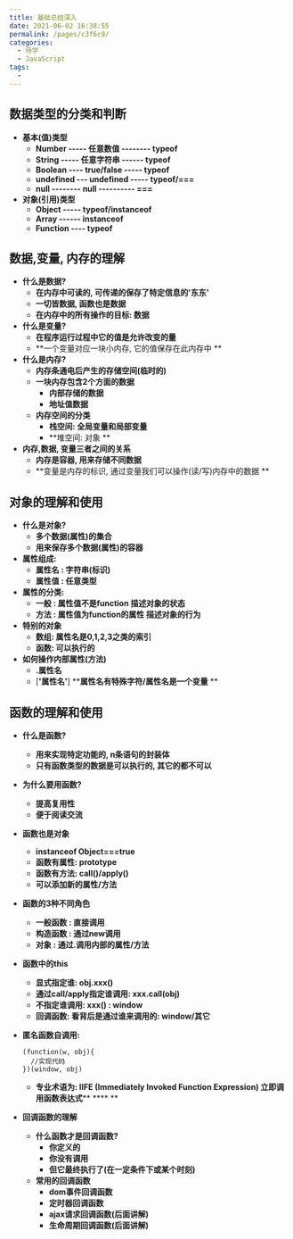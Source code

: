 ```yaml
---
title: 基础总结深入
date: 2021-06-02 16:38:55
permalink: /pages/c3f6c9/
categories:
  - 待学
  - JavaScript
tags:
  -
---
```


## **数据类型的分类和判断**

* **基本(值)类型**
  * **Number ----- 任意数值 -------- typeof**
  * **String ----- 任意字符串 ------ typeof**
  * **Boolean ---- true/false ----- typeof**
  * **undefined --- undefined ----- typeof/===**
  * **null -------- null ---------- ===**
* **对象(引用)类型**
  * **Object ----- typeof/instanceof**
  * **Array ------ instanceof**
  * **Function ---- typeof**

## **数据,变量, 内存的理解**

* **什么是数据?**
  * **在内存中可读的, 可传递的保存了特定信息的'东东'**
  * **一切皆数据, 函数也是数据**
  * **在内存中的所有操作的目标: 数据**
* **什么是变量?**
  * **在程序运行过程中它的值是允许改变的量**
  * **一个变量对应一块小内存, 它的值保存在此内存中  **
* **什么是内存?**
  * **内存条通电后产生的存储空间(临时的)**
  * **一块内存包含2个方面的数据**
    * **内部存储的数据**
    * **地址值数据**
  * **内存空间的分类**
    * **栈空间: 全局变量和局部变量**
    * **堆空间: 对象 **
* **内存,数据, 变量三者之间的关系**
  * **内存是容器, 用来存储不同数据**
  * **变量是内存的标识, 通过变量我们可以操作(读/写)内存中的数据  **

## **对象的理解和使用**

* **什么是对象?**
  * **多个数据(属性)的集合**
  * **用来保存多个数据(属性)的容器**
* **属性组成:**
  * **属性名 : 字符串(标识)**
  * **属性值 : 任意类型**
* **属性的分类:**
  * **一般 : 属性值不是function  描述对象的状态**
  * **方法 : 属性值为function的属性  描述对象的行为**
* **特别的对象**
  * **数组: 属性名是0,1,2,3之类的索引**
  * **函数: 可以执行的**
* **如何操作内部属性(方法)**
  * **.属性名**
  * [**'属性名'**]   ******属性名有特殊字符/属性名是一个变量**** **

## **函数的理解和使用**

* **什么是函数?**

  * **用来实现特定功能的, n条语句的封装体**
  * **只有函数类型的数据是可以执行的, 其它的都不可以**
* **为什么要用函数?**

  * **提高复用性**
  * **便于阅读交流**
* **函数也是对象**

  * **instanceof Object===true**
  * **函数有属性: prototype**
  * **函数有方法: call()/apply()**
  * **可以添加新的属性/方法**
* **函数的3种不同角色**

  * **一般函数 : 直接调用**
  * **构造函数 : 通过new调用**
  * **对象 : 通过.调用内部的属性/方法**
* **函数中的this**

  * **显式指定谁: obj.xxx()**
  * **通过call/apply指定谁调用: xxx.call(obj)**
  * **不指定谁调用: xxx()  : window**
  * **回调函数: 看背后是通过谁来调用的: window/其它**
* **匿名函数自调用:**

  ```
  (function(w, obj){
    //实现代码
  })(window, obj)
  ```
  * **专业术语为: IIFE (Immediately Invoked Function Expression) 立即调用函数表达式****						****  **
* **回调函数的理解**

  * **什么函数才是回调函数?**
    * **你定义的**
    * **你没有调用**
    * **但它最终执行了(在一定条件下或某个时刻)**
  * **常用的回调函数**
    * **dom事件回调函数**
    * **定时器回调函数**
    * **ajax请求回调函数(后面讲解)**
    * **生命周期回调函数(后面讲解)**
